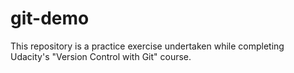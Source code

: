# git-demo
This repository is a practice exercise undertaken while completing Udacity's "Version Control with Git" course.

